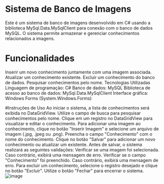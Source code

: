# Sistema de Banco de Imagens
Este é um sistema de banco de imagens desenvolvido em C# usando a biblioteca MySql.Data.MySqlClient para conexão com o banco de dados MySQL. O sistema permite armazenar e gerenciar conhecimentos relacionados a imagens.

# Funcionalidades
Inserir um novo conhecimento juntamente com uma imagem associada.
Atualizar um conhecimento existente.
Excluir um conhecimento do banco de dados.
Pesquisar conhecimentos pelo nome.
Tecnologias Utilizadas
Linguagem de programação: C#
Banco de dados: MySQL
Biblioteca de acesso ao banco de dados: MySql.Data.MySqlClient
Interface gráfica: Windows Forms (System.Windows.Forms)

#Instruções de Uso
Ao iniciar o sistema, a lista de conhecimentos será exibida no DataGridView.
Utilize o campo de busca para pesquisar conhecimentos pelo nome.
Clique em um registro no DataGridView para visualizar e editar o conhecimento.
Para adicionar uma imagem ao conhecimento, clique no botão "Inserir Imagem" e selecione um arquivo de imagem (.jpg, .jpeg ou .png).
Preencha o campo "Conhecimento" com o nome do conhecimento.
Clique no botão "Salvar" para adicionar um novo conhecimento ou atualizar um existente. Antes de salvar, o sistema realizará as seguintes validações:
Verificar se uma imagem foi selecionada. Caso contrário, exibirá uma mensagem de erro.
Verificar se o campo "Conhecimento" foi preenchido. Caso contrário, exibirá uma mensagem de erro.
Para excluir um conhecimento, selecione o registro desejado e clique no botão "Excluir".
Utilize o botão "Fechar" para encerrar o sistema.![image](https://github.com/ERISVAN253031/Banco-de-Imagens/assets/106634122/31744ea6-8db3-47d1-8507-ba9826a900b8)
